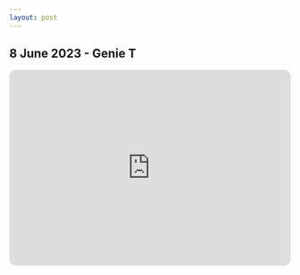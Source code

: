```yaml
---
layout: post
---
```


## 8 June 2023 - Genie T
<iframe style="border-radius:12px" src="https://open.spotify.com/embed/playlist/1lH6RitYv0oEqJOFMGqShD?utm_source=generator" width="100%" height="352" frameBorder="0" allowfullscreen="" allow="autoplay; clipboard-write; encrypted-media; fullscreen; picture-in-picture" loading="lazy"></iframe>
